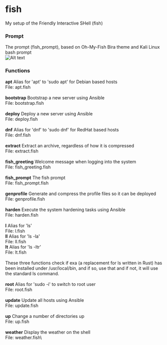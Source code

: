 # fish
My setup of the Friendly Interactive SHell (fish)

### Prompt
The prompt (fish_prompt), based on Oh-My-Fish Bira theme and Kali Linux bash prompt\
![Alt text](https://www.sport-touring.eu/old/stuff/prompt.png "prompt")

### Functions
**apt**              Alias for 'apt' to 'sudo apt' for Debian based hosts\
File: apt.fish\
\
**bootstrap**        Bootstrap a new server using Ansible\
File: bootstrap.fish\
\
**deploy**           Deploy a new server using Ansible\
File: deploy.fish\
\
**dnf**              Alias for 'dnf' to 'sudo dnf' for RedHat based hosts\
File: dnf.fish\
\
**extract**          Extract an archive, regardless of how it is compressed\
File: extract.fish\
\
**fish_greeting**    Welcome message when logging into the system\
File: fish_greeting.fish\
\
**fish_prompt**      The fish prompt\
File: fish_prompt.fish\
\
**genprofile**       Generate and compress the profile files so it can be deployed\
File: genprofile.fish\
\
**harden**           Execute the system hardening tasks using Ansible\
File: harden.fish\
\
**l**                Alias for 'ls'\
File: l.fish\
**ll**               Alias for 'ls -la'\
File: ll.fish\
**lt**               Alias for 'ls -ltr'\
File: lt.fish\
\
These three functions check if exa (a replacement for ls written in Rust) has been installed under /usr/local/bin, and if so, use that and if not, it will use the standard ls command.\
\
**root**             Alias for 'sudo -i' to switch to root user\
File: root.fish\
\
**update**           Update all hosts using Ansible\
File: update.fish\
\
**up**               Change a number of directories up\
File: up.fish\
\
**weather**          Display the weather on the shell\
File: weather.fish\
